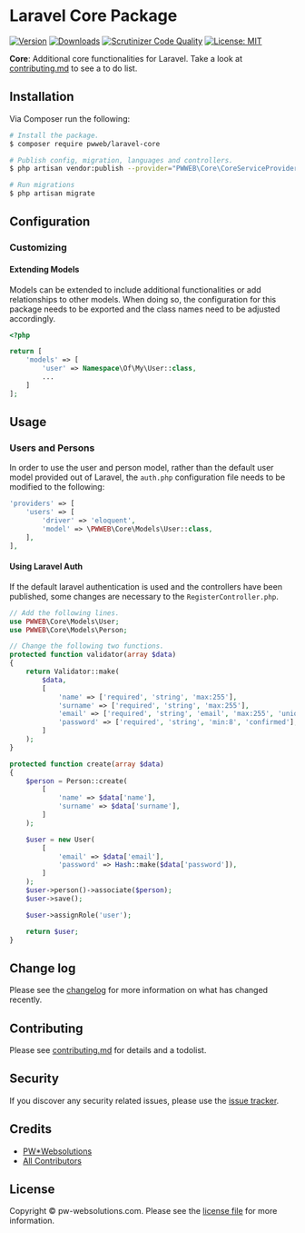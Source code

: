 # Laravel Core Package

[![Version](https://poser.pugx.org/pwweb/laravel-core/v/stable.svg)](https://github.com/pwweb/laravel-core/releases)
[![Downloads](https://poser.pugx.org/pwweb/laravel-core/d/total.svg)](https://github.com/pwweb/laravel-core)
[![Scrutinizer Code Quality](https://scrutinizer-ci.com/g/pwweb/laravel-core/badges/quality-score.png?b=master)](https://scrutinizer-ci.com/g/pwweb/core/?branch=master)
[![License: MIT](https://img.shields.io/badge/License-MIT-yellow.svg)](https://opensource.org/licenses/MIT)
<!-- [![Latest Version on Packagist][ico-version]][link-packagist]
[![Total Downloads][ico-downloads]][link-downloads]
[![Build Status][ico-travis]][link-travis] -->

**Core**: Additional core functionalities for Laravel. Take a look at [contributing.md](contributing.md) to see a to do list.

## Installation

Via Composer run the following:

``` bash
# Install the package.
$ composer require pwweb/laravel-core

# Publish config, migration, languages and controllers.
$ php artisan vendor:publish --provider="PWWEB\Core\CoreServiceProvider"

# Run migrations
$ php artisan migrate
```

## Configuration

### Customizing

#### Extending Models
Models can be extended to include additional functionalities or add relationships to other models. When doing so, the configuration for this package needs to be exported and the class names need to be adjusted accordingly.

```php
<?php

return [
    'models' => [
        'user' => Namespace\Of\My\User::class,
        ...
    ]
];
```

## Usage

### Users and Persons
In order to use the user and person model, rather than the default user model provided out of Laravel, the `auth.php` configuration file needs to be modified to the following:
```php
'providers' => [
    'users' => [
        'driver' => 'eloquent',
        'model' => \PWWEB\Core\Models\User::class,
    ],
],
```

#### Using Laravel Auth
If the default laravel authentication is used and the controllers have been published, some changes are necessary to the `RegisterController.php`.
```php
// Add the following lines.
use PWWEB\Core\Models\User;
use PWWEB\Core\Models\Person;

// Change the following two functions.
protected function validator(array $data)
{
    return Validator::make(
        $data,
        [
            'name' => ['required', 'string', 'max:255'],
            'surname' => ['required', 'string', 'max:255'],
            'email' => ['required', 'string', 'email', 'max:255', 'unique:'.User::getTableName()],
            'password' => ['required', 'string', 'min:8', 'confirmed'],
        ]
    );
}

protected function create(array $data)
{
    $person = Person::create(
        [
            'name' => $data['name'],
            'surname' => $data['surname'],
        ]
    );

    $user = new User(
        [
            'email' => $data['email'],
            'password' => Hash::make($data['password']),
        ]
    );
    $user->person()->associate($person);
    $user->save();

    $user->assignRole('user');

    return $user;
}
```

## Change log

Please see the [changelog](changelog.md) for more information on what has changed recently.

## Contributing

Please see [contributing.md](contributing.md) for details and a todolist.

## Security

If you discover any security related issues, please use the [issue tracker][link-issues].

## Credits

- [PW*Websolutions][link-author]
- [All Contributors][link-contributors]

## License

Copyright &copy; pw-websolutions.com. Please see the [license file][link-licencse] for more information.

[link-author]: https://github.com/pwweb
[link-contributors]: ../../contributors
[link-issues]: https://github.com/pwweb/laravel-core/issues
[link-licencse]: https://opensource.org/licenses/MIT
